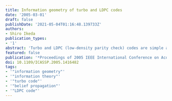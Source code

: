 ```yaml
---
title: Information geometry of turbo and LDPC codes
date: '2005-03-01'
draft: false
publishDate: '2021-05-04T01:16:48.139733Z'
authors:
- Shiro Ikeda
publication_types:
- '1'
abstract: 'Turbo and LDPC (low-density parity check) codes are simple and new types of error correction codes which give a powerful and practical performance of error correction. Although experimental results show their efficacy, further theoretical analysis is necessary, which is not straightforward. We have built a unified framework of turbo and LDPC codes based on information geometry. The framework helps our intuitive understanding of the codes and opens a new prospect of further analysis. We have revealed some properties of these codes in the proposed framework. This paper summarizes the results.'
featured: false
publication: '*Proceedings of 2005 IEEE International Conference on Acoustics, Speech, and Signal Processing (ICASSP2005)*'
doi: 10.1109/ICASSP.2005.1416482
tags:
- '"information geometry"'
- '"information theory"'
- '"turbo code"'
- '"belief propagation"'
- '"LDPC code"'
---
```

